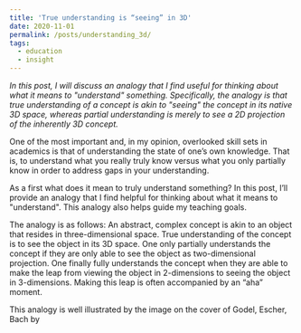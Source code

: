 ```yaml
---
title: 'True understanding is “seeing” in 3D'
date: 2020-11-01
permalink: /posts/understanding_3d/
tags:
  - education
  - insight
---
```

*In this post, I will discuss an analogy that I find useful for thinking about what it means to "understand" something. Specifically, the analogy is that true understanding of a concept is akin to "seeing" the concept in its native 3D space, whereas partial understanding is merely to see a 2D projection of the inherently 3D concept.*

One of the most important and, in my opinion, overlooked skill sets in academics is that of understanding the state of one’s own knowledge.  That is, to understand what you really truly know versus what you only partially know in order to address gaps in your understanding. 

As a first what does it mean to truly understand something?  In this post, I’ll provide an analogy that I find helpful for thinking about what it means to "understand". This analogy also helps guide my teaching goals.   

The analogy is as follows: An abstract, complex concept is akin to an object that resides in three-dimensional space.  True understanding of the concept is to see the object in its 3D space. One only partially understands the concept if they are only able to see the object as two-dimensional projection. One finally fully understands the concept when they are able to make the leap from viewing the object in 2-dimensions to seeing the object in 3-dimensions.  Making this leap is often accompanied by an “aha” moment.

This analogy is well illustrated by the image on the cover of Godel, Escher, Bach by 
